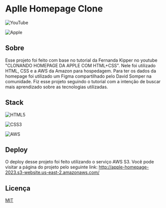 # Aplle Homepage Clone

![YouTube](https://img.shields.io/badge/YouTube-%23FF0000.svg?style=for-the-badge&logo=YouTube&logoColor=white)

![Apple](https://img.shields.io/badge/Apple-%23000000.svg?style=for-the-badge&logo=apple&logoColor=white)

## Sobre
Esse projeto foi feito com base no tutorial da Fernanda Kipper no youtube "CLONANDO HOMEPAGE DA APPLE COM HTML+CSS". 
Nele foi utilizado HTML, CSS e a AWS da Amazon para hospedagem. Para ter os dados da homepage foi utilizado um Figma compartilhado pelo David Somper na comunidade.
Fiz esse projeto seguindo o tutorial com a intenção de buscar mais aprendizado sobre as tecnologias utilizadas.

## Stack

![HTML5](https://img.shields.io/badge/html5-%23E34F26.svg?style=for-the-badge&logo=html5&logoColor=white)

![CSS3](https://img.shields.io/badge/css3-%231572B6.svg?style=for-the-badge&logo=css3&logoColor=white)

![AWS](https://img.shields.io/badge/AWS-%23FF9900.svg?style=for-the-badge&logo=amazon-aws&logoColor=white)

## Deploy
O deploy desse projeto foi feito utilizando o serviço AWS S3.
Você pode visitar a página do projeto pelo seguinte link: http://apple-homepage-2023.s3-website.us-east-2.amazonaws.com/

## Licença

[MIT](LICENSE)
